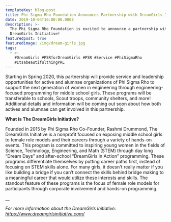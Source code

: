 ```yaml
---
templateKey: blog-post
title: Phi Sigma Rho Foundation Announces Partnership with DreamGirls Initiative!
date: 2019-10-04T16:00:00.000Z
description: >-
  The Phi Sigma Rho Foundation is excited to announce a partnership with The
  DreamGirls Initiative! 
featuredpost: true
featuredimage: /img/dream-girls.jpg
tags:
  - >-
    #DreamGirls #PSRforDreamGirls #PSR #Service #PhiSigmaRho
    #ItsabeautifulthingPRL
---
```

Starting in Spring 2020, this partnership will provide service and leadership opportunities for active and alumnae organizations of Phi Sigma Rho to support the next generation of women in engineering through engineering-focused programming for middle school girls. These programs will be transferable to schools, Scout troops, community shelters, and more!  Additional details and information will be coming out soon about how both actives and alumnae can get involved in this partnership.

**What is The DreamGirls Initiative?**

Founded in 2015 by Phi Sigma Rho Co-Founder, Rashmi Drummond, The DreamGirls Initiative is a nonprofit focused  on exposing middle school girls to female role models and their careers through a variety of hands-on events.  This program is committed to inspiring young women in the fields of Science, Technology, Engineering, and Math (STEM) through day long “Dream Days” and after-school “DreamGirls in Action” programming. These programs differentiate themselves by putting career paths first, instead of focusing on STEM skills alone.  For many girls, it doesn't really matter if you like building a bridge if you can’t connect the skills behind bridge making to a meaningful career that would utilize these interests and skills. The standout feature of these programs is the focus of female role models for participants through corporate involvement and hands-on programming. 

__

_For more information about the DreamGirls Initiative: https://www.dreamgirlsinitiative.com/_
